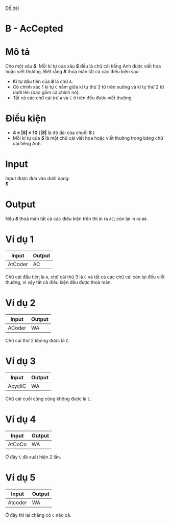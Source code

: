 [Đề bài](https://atcoder.jp/contests/ABC104/tasks/abc104_b)
# B - AcCepted
# Mô tả
Cho một xâu ***S***. Mỗi kí tự của xâu ***S*** đều là chữ cái tiếng Anh được viết hoa hoặc viết thường. Biết rằng ***S*** thoả mãn tất cả các điều kiện sau:
* Kí tự đầu tiên của ***S*** là chữ `A`.
* Có chính xác 1 kí tự `C` nằm giữa kí tự thứ 3 từ trên xuống và kí tự thứ 2 từ dưới lên (bao gồm cả chính nó).
* Tất cả các chữ cái trừ `A` và `C` ở trên đều được viết thường.
# Điều kiện
* **4 ≤ |*S*| ≤ 10** (**|*S*|** là độ dài của chuỗi ***S***.)
* Mỗi kí tự của ***S*** là một chữ cái viết hoa hoặc viết thường trong bảng chữ cái tiếng Anh.
# Input
Input được đưa vào dưới dạng:\
***S***
# Output
Nếu ***S*** thoả mãn tất cả các điều kiện trên thì in ra `AC`; còn lại in ra `WA`.
# Ví dụ 1
Input|Output
-|-
AtCoder|AC

Chữ cái đầu tiên là `A`, chữ cái thứ 3 là `C` và tất cả các chữ cái còn lại đều viết thường, vì vậy tất cả điều kiện đều được thoả mãn.
# Ví dụ 2
Input|Output
-|-
ACoder|WA

Chữ cái thứ 2 không được là `C`.
# Ví dụ 3
Input|Output
-|-
AcycliC|WA

Chữ cái cuối cùng cũng không được là `C`.
# Ví dụ 4
Input|Output
-|-
AtCoCo|WA

Ở đây `C` đã xuất hiện 2 lần.
# Ví dụ 5
Input|Output
-|-
Atcoder|WA

Ở đây thì lại chẳng có `C` nào cả.
